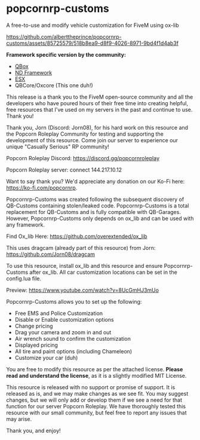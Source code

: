 # popcornrp-customs
A free-to-use and modify vehicle customization for FiveM using ox-lib


https://github.com/alberttheprince/popcornrp-customs/assets/85725579/518b8ea9-d8f9-4026-8971-9bd4f1d4ab3f


**Framework specific version by the community:**
- [QBox](https://github.com/Qbox-project/qbx_customs)
- [ND Framework](https://github.com/TheStoicBear/popcornrp-customs)
- [ESX](https://github.com/Sampuke/popcornrp-customs)
- QBCore/Oxcore (This one duh!)

This release is a thank you to the FiveM open-source community and all the developers who have poured hours of their free time into creating helpful, free resources that I've used on my servers in the past and continue to use. Thank you!

Thank you, Jorn (Discord: Jorn08), for his hard work on this resource and the Popcorn Roleplay Community for testing and supporting the development of this resource. Come join our server to experience our unique "Casually Serious" RP community!

Popcorn Roleplay Discord: https://discord.gg/popcornroleplay

Popcorn Roleplay server: connect 144.217.10.12

Want to say thank you? We'd appreciate any donation on our Ko-Fi here: https://ko-fi.com/popcornrp.

Popcornrp-Customs was created following the subsequent discovery of QB-Customs containing stolen/leaked code. Popcornrp-Customs is a total replacement for QB-Customs and is fully compatible with QB-Garages. However, Popcornrp-Customs only depends on ox_lib and can be used with any framework.

Find Ox_lib Here: https://github.com/overextended/ox_lib

This uses dragcam (already part of this resource) from Jorn:  https://github.com/Jorn08/dragcam

To use this resource, install ox_lib and this resource and ensure Popcornrp-Customs after ox_lib. All car customization locations can be set in the config.lua file.

Preview: https://www.youtube.com/watch?v=8UcGmHJ3mUo

Popcornrp-Customs allows you to set up the following:

- Free EMS and Police Customization
- Disable or Enable customization options
- Change pricing
- Drag your camera and zoom in and out
- Air wrench sound to confirm the customization
- Displayed pricing
- All tire and paint options (including Chameleon)
- Customize your car (duh)

You are free to modify this resource as per the attached license. **Please read and understand the license**, as it is a slightly modified MIT License.

This resource is released with no support or promise of support. It is released as is, and we may make changes as we see fit. You may suggest changes, but we will only add or develop them if we see a need for that function for our server Popcorn Roleplay. We have thoroughly tested this resource with our small community, but feel free to report any issues that may arise.

Thank you, and enjoy!
